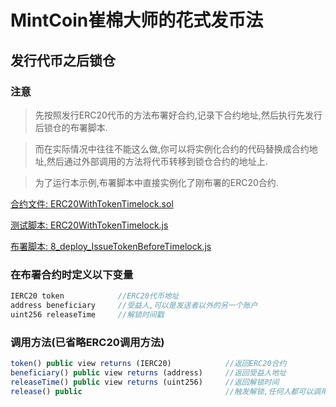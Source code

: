 # MintCoin崔棉大师的花式发币法

## 发行代币之后锁仓
### 注意
> 先按照发行ERC20代币的方法布署好合约,记录下合约地址,然后执行先发行后锁仓的布署脚本.

> 而在实际情况中往往不能这么做,你可以将实例化合约的代码替换成合约地址,然后通过外部调用的方法将代币转移到锁仓合约的地址上.

> 为了运行本示例,布署脚本中直接实例化了刚布署的ERC20合约.

[合约文件: ERC20WithTokenTimelock.sol](https://github.com/xian9yu/MintCoin/blob/master/contracts/ERC20/ERC20WithTokenTimelock.sol)

[测试脚本: ERC20WithTokenTimelock.js](https://github.com/xian9yu/MintCoin/blob/master/test/ERC20/ERC20WithTokenTimelock.js)

[布署脚本: 8_deploy_IssueTokenBeforeTimelock.js](https://github.com/xian9yu/MintCoin/blob/master/migrations/8_deploy_IssueTokenBeforeTimelock.js)

### 在布署合约时定义以下变量
```javascript
IERC20 token            //ERC20代币地址
address beneficiary     //受益人,可以是发送者以外的另一个账户
uint256 releaseTime     //解锁时间戳
```
### 调用方法(已省略ERC20调用方法)
```javascript
token() public view returns (IERC20)            //返回ERC20合约
beneficiary() public view returns (address)     //返回受益人地址
releaseTime() public view returns (uint256)     //返回解锁时间
release() public                                //触发解锁,任何人都可以调用,但是只能释放给受益人
```
